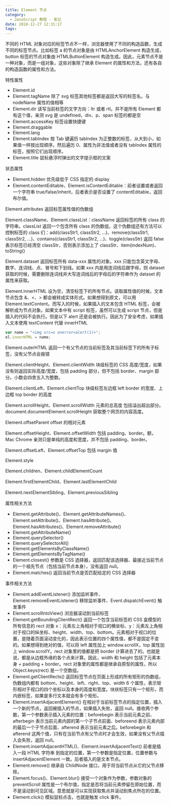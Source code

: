 ```yaml
---
title: Element 节点
category:
  - JavaScript 教程 - 笔记
date: 2018-12-27 12:31:17
tags:
---
```



不同的 HTML 对象对应的标签节点不一样，浏览器使用了不同的构造函数，生成不同的标签节点。比如标签 a 的节点对象是由 HTMLAnchorElement 构造生成，button 标签的节点对象由 HTMLButtonElement 构造生成。因此，元素节点不是一种对象，而是一组对象，这些对象除了继承 Element 的属性和方法，还有各自的构造函数的属性和方法。

特性属性

- Element.id
- Element.tagName 除了 svg 标签其他标签都是返回大写的标签名，与 nodeName 属性的值相等
- Element.dir 读写当前标签的文字方向：ltr 或者 rtl。并不是所有 Element 都有这个值，亲测 svg 是 undefined，div、p、span 标签的都是空
- Element.accessKey 标签设置快捷键
- Element.draggable
- Element.lang
- Element.tabIndex 按 Tab 键遍历 tabIndex 为正整数的标签，从大到小，如果值一样按出现顺序，然后遍历 0、属性为非法值或者没有 tabIndex 属性的标签，按照它们出现顺序。
- Element.title 鼠标悬浮时弹出的文字提示框的文案

状态属性

- Element.hidden 优先级低于 CSS 指定的 display
- Element.contentEditable、Element.isContentEditable：前者设置或者返回一个字符串 true/false/inherit，后者表示是否设置了 contentEditable，返回布尔值。

Element.attributes 返回标签属性值的伪数组

Element.className、Element.classList：className 返回标签的所有 class 的字符串。classList 返回一个包含所有 class 的伪数组，这个伪数组还有方法可以控制标签的 class 们：add(classStr1, classStr2, ...)、remove(classStr1, classStr2, ...)、contains(classStr1, classStr2, ...)、toggle(classStr) 返回 false 表示标签已经清空 classStr，否则表示添加上了 classStr、item(indexNum)、toString()

Element.dataset 返回标签所有 data-xxx 属性的对象。xxx 只能包含英文字母、数字、连词线、点、冒号和下划线。如果 xxx 内是用连词线后跟字母，则 dataset 获取的时候，需要删除连词线并大写连词线后的字母后的字符串作为 dataset 的属性来获取。

Element.innerHTML 设为空，清空标签下的所有节点。读取属性值的时候，文本节点包含 &、<、> 都会被转成实体形式。如果想得到原文，可以用 Element.textContent。而写入的时候，如果插入的文本包含 HTML 标签，会被解析成为节点对象。如果文本中有 script 标签，虽然可以生成 script 节点，但是插入的代码不会执行。但是以下 alert 还是会被执行。因此为了安全考虑，如果插入文本使用 textContent 代替 innerHTML

```js
var name = "<img src=x onerror=alert(1)>";
el.innerHTML = name;
```

Element.outerHTML 返回一个有父节点的当前标签及其当前标签下的所有子标签，没有父节点会报错

Element.clientHeight、Element.clientWidth 块级标签的 CSS 高度/宽度，如果没有则返回实际高度/宽度，包括 padding 部分，但不包括 border、margin 部分。小数会四舍五入为整数。

Element.clientLeft、Element.clientTop 块级标签左边框 left border 的宽度、上边框 top border 的高度

Element.scrollHeight、Element.scrollWidth 元素的总高度 包括溢出超出部分。document.documentElement.scrollHeight 获取整个网页的内容高度。

Element.offsetParent offset 的相对元素

Element.offsetHeight、Element.offsetWidth 包括 padding、border。额，Mac Chrome 亲测只是单纯的高度和宽度，并不包括 padding、border。

Element.offsetLeft、Element.offsetTop 包括 margin 值

Element.style

Element.children、Element.childElementCount

Element.firstElementChild、Element.lastElementChild

Element.nextElementSibling、Element.previousSibling

属性相关方法

- Element.getAttribute()、Element.getAttributeNames()、Element.setAttribute()、Element.hasAttribute()、Element.hasAttributes()、Element.removeAttribute() 
- Element.getAttributeName()
- Element.querySelector()
- Element.querySelectorAll()
- Element.getElementsByClassName()
- Element.getElementsByTagName()
- Element.closest() 参数是 CSS 选择器，返回匹配该选择器、最接近当前节点的一个祖先节点（包括当前节点本身），没有返回 null。
- Element.matches() 返回当前节点是否匹配给定的 CSS 选择器

事件相关方法

- Element.addEventListener() 添加监听事件、Element.removeEventListener() 移除监听事件、Event.dispatchEvent() 触发事件
- Element.scrolllntoView() 浏览器滚动到当前标签
- Element.getBoundingClientRect() 返回一个包含当前标签的 CSS 盒模型的所有信息的 rect 对象 x：元素左上角相对于视口的横坐标、y：元素左上角相对于视口的纵坐标、height、width、top、bottom。元素相对于视口的位置，是随着页面滚动变化的，因此表示位置的四个属性值，都不是固定不变的。如果想得到绝对的值，可以将 left 属性加上 window.scrollX，top 属性加上 window.scrollY。rect 对象里的值都是把 border 计算进去了的。也就是说，都是从边框外缘的各个点来计算。因此，width 和 height 包括了元素本身 + padding + border。rect 对象里的属性都是继承自原型的属性，所以 Object.keys(rect) 是一个空数组。
- Element.getClientRects()  返回标签节点在页面上形成的所有矩形的伪数组，伪数组内都有 bottom、height、left、right、top、width 6 个属性，表示矩形相对于视口的四个坐标以及本身的高度和宽度。块状标签只有一个矩形，而内嵌标签，如果是多行文本就会有多个矩形。
- Element.insertAdjacentElement() 在相对于当前标签节点的指定位置，插入一个新的节点，返回被插入的节点，如果插入失败，返回 null。接收两个参数，第一个参数表示插入元素的位置：beforebegin 表示当前元素之前、afterbegin 表示当前元素内部的第一个子节点前面、beforeend 表示元素内部的最后一个子节点后面、afterend 表示当前元素之后。beforebegin 和 afterend 这两个值，只有在当前节点有父节点时才会生效，如果没有父节点插入会失败，返回 null。
- Element.insertAdjacentHTML()、Element.insertAdjacentText() 前者是插入一段 HTML 字符串 到指定的位置，第一个参数是指定位置，位置参数与 insertAdjacentElement 一致。后者插入的是文本节点。
- Element.remove() 继承自 ChildNode 接口，用于将当前节点从它的父节点移除。
- Element.focus()、Element.blur() 接受一个对象作为参数，参数对象的 preventScroll 属性是一个布尔值，指定是否将当前元素停留在原始位置，而不是滚动到可见区域。意思就是可以实现获取焦点并滚动到焦点所在的位置。
- Element.click() 模拟鼠标点击，也就是触发 click 事件。